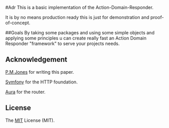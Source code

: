 #Adr
This is a basic implementation of the Action-Domain-Responder.

It is by no means production ready this is just for demonstration and proof-of-concept.

##Goals
By taking some packages and using some simple objects and applying some principles u can create really fast an Action Domain Responder "framework" to serve your projects needs.

## Acknowledgement
[P.M Jones](https://github.com/pmjones/adr) for writing this paper.

[Symfony](http://symfony.com/) for the HTTP foundation.

[Aura](http://symfony.com/) for the router.

## License
The [MIT](http://opensource.org/licenses/MIT "MIT") License (MIT).